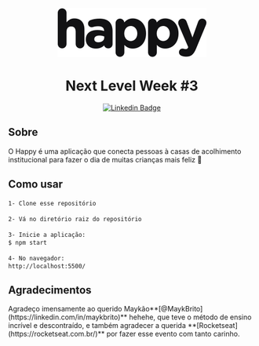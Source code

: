 <p align="center">
    <img alt="Happy" title="Happy" src=".github/logo.svg" />
</p>

<h1 align="center">Next Level Week #3</h1>

<div align="center">

[![Linkedin Badge](https://img.shields.io/badge/-Guilherme%20Sandi-292929?style=flat-square&logo=Linkedin&logoColor=white&link=https://www.linkedin.com/in/guilhermesandi/)](https://www.linkedin.com/in/guilhermesandi/)

</div>

<h2>Sobre</h2>

<p>O Happy é uma aplicação que conecta pessoas à casas de acolhimento institucional para fazer o dia de muitas crianças mais feliz 💜</p>

<h2>Como usar</h2>

```
1- Clone esse repositório

2- Vá no diretório raiz do repositório

3- Inicie a aplicação:
$ npm start

4- No navegador:
http://localhost:5500/
```

<h2>Agradecimentos</h2>

<p>Agradeço imensamente ao querido Maykão**[@MaykBrito](https://linkedin.com/in/maykbrito)** hehehe, que teve o método de ensino incrível e descontraído, e também agradecer a querida **[Rocketseat](https://rocketseat.com.br/)** por fazer esse evento com tanto carinho.</p>